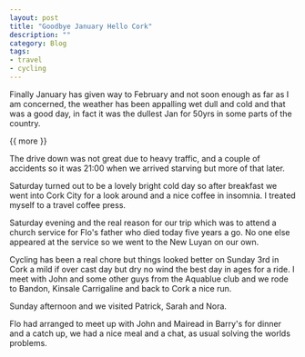 ```yaml
---
layout: post
title: "Goodbye January Hello Cork"
description: ""
category: Blog 
tags:
- travel
- cycling 
---
```

 
   
Finally January has given way to February and not soon enough as far as I am concerned, the weather has been appalling wet dull and cold and that was a good day, in fact it was the dullest Jan for 50yrs in some parts of the country.

{{ more }} 

The drive down was not great due to heavy traffic, and a couple of accidents so it was 21:00 when we arrived starving but more of that later.

Saturday turned out to be a lovely bright cold day so after breakfast we went into Cork City for a look around and a nice coffee in insomnia. I treated myself to a travel coffee press.

Saturday evening and the real reason for our trip which was to attend a church service for Flo's father who died today five years a go. No one else appeared at the service so we went to the New Luyan on our own.

Cycling has been a real chore but things looked better on Sunday 3rd in Cork a mild if over cast day but dry no wind the best day in ages for a ride. I meet with John and some other guys from the Aquablue club and we rode to Bandon, Kinsale Carrigaline and back to Cork a nice run.

Sunday afternoon and we visited Patrick, Sarah and Nora.

Flo had arranged to meet up with John and Mairead in Barry's for dinner and a catch up, we had a nice meal and a chat, as usual solving the worlds problems.


